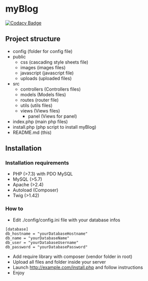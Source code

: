 # myBlog
[![Codacy Badge](https://app.codacy.com/project/badge/Grade/5d43642e85564289a15c2d9884055cdf)](https://www.codacy.com/gh/Monsapps/myBlog/dashboard?utm_source=github.com&amp;utm_medium=referral&amp;utm_content=Monsapps/myBlog&amp;utm_campaign=Badge_Grade)

## Project structure

*   config (folder for config file)
*   public
    *   css (cascading style sheets file)
    *   images (images files)
    *   javascript (javascript file)
    *   uploads (uploaded files)
*   src
    *   controllers (Controllers files)
    *   models (Models files)
    *   routes (router file)
    *   utils (utils files)
    *   views (Views files)
        *   panel (Views for panel)
* index.php (main php files)
* install.php (php script to install myBlog)
* README.md (this)

## Installation

### Installation requirements
-   PHP (>7.3) with PDO MySQL
-   MySQL (>5.7)
-   Apache (>2.4)
-   Autoload (Composer)
-   Twig (>1.42)

### How to
-   Edit ./config/config.ini file with your database infos
```text
[database]
db_hostname = "yourDatabaseHostname"
db_name = "yourDatabaseName"
db_user = "yourDatabaseUsername"
db_password = "yourDatabasePassword"
```
-   Add require library with composer (vendor folder in root)
-   Upload all files and folder inside your server
-   Launch http://example.com/install.php and follow instructions
-   Enjoy
